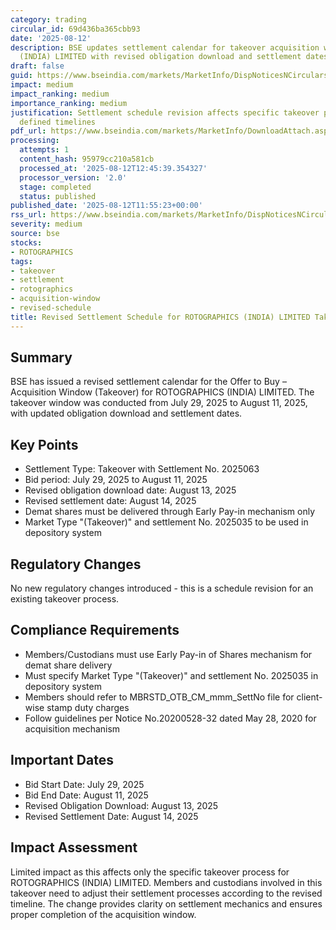 ```yaml
---
category: trading
circular_id: 69d436ba365cbb93
date: '2025-08-12'
description: BSE updates settlement calendar for takeover acquisition window of ROTOGRAPHICS
  (INDIA) LIMITED with revised obligation download and settlement dates.
draft: false
guid: https://www.bseindia.com/markets/MarketInfo/DispNoticesNCirculars.aspx?Noticeid={AB7D080B-DC8A-434B-9902-51F3827C262B}&noticeno=20250812-19&dt=08/12/2025&icount=19&totcount=32&flag=0
impact: medium
impact_ranking: medium
importance_ranking: medium
justification: Settlement schedule revision affects specific takeover process with
  defined timelines
pdf_url: https://www.bseindia.com/markets/MarketInfo/DownloadAttach.aspx?id=20250812-19&attachedId=
processing:
  attempts: 1
  content_hash: 95979cc210a581cb
  processed_at: '2025-08-12T12:45:39.354327'
  processor_version: '2.0'
  stage: completed
  status: published
published_date: '2025-08-12T11:55:23+00:00'
rss_url: https://www.bseindia.com/markets/MarketInfo/DispNoticesNCirculars.aspx?Noticeid={AB7D080B-DC8A-434B-9902-51F3827C262B}&noticeno=20250812-19&dt=08/12/2025&icount=19&totcount=32&flag=0
severity: medium
source: bse
stocks:
- ROTOGRAPHICS
tags:
- takeover
- settlement
- rotographics
- acquisition-window
- revised-schedule
title: Revised Settlement Schedule for ROTOGRAPHICS (INDIA) LIMITED Takeover Offer
---
```


## Summary

BSE has issued a revised settlement calendar for the Offer to Buy – Acquisition Window (Takeover) for ROTOGRAPHICS (INDIA) LIMITED. The takeover window was conducted from July 29, 2025 to August 11, 2025, with updated obligation download and settlement dates.

## Key Points

- Settlement Type: Takeover with Settlement No. 2025063
- Bid period: July 29, 2025 to August 11, 2025
- Revised obligation download date: August 13, 2025
- Revised settlement date: August 14, 2025
- Demat shares must be delivered through Early Pay-in mechanism only
- Market Type "(Takeover)" and settlement No. 2025035 to be used in depository system

## Regulatory Changes

No new regulatory changes introduced - this is a schedule revision for an existing takeover process.

## Compliance Requirements

- Members/Custodians must use Early Pay-in of Shares mechanism for demat share delivery
- Must specify Market Type "(Takeover)" and settlement No. 2025035 in depository system
- Members should refer to MBRSTD_OTB_CM_mmm_SettNo file for client-wise stamp duty charges
- Follow guidelines per Notice No.20200528-32 dated May 28, 2020 for acquisition mechanism

## Important Dates

- Bid Start Date: July 29, 2025
- Bid End Date: August 11, 2025
- Revised Obligation Download: August 13, 2025
- Revised Settlement Date: August 14, 2025

## Impact Assessment

Limited impact as this affects only the specific takeover process for ROTOGRAPHICS (INDIA) LIMITED. Members and custodians involved in this takeover need to adjust their settlement processes according to the revised timeline. The change provides clarity on settlement mechanics and ensures proper completion of the acquisition window.